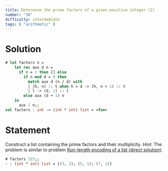```yaml
---
title: Determine the prime factors of a given positive integer (2)
number: "36"
difficulty: intermediate
tags: [ "arithmetic" ]
---
```


# Solution

```ocaml
# let factors n =
    let rec aux d n =
      if n = 1 then [] else
        if n mod d = 0 then
          match aux d (n / d) with
          | (h, n) :: t when h = d -> (h, n + 1) :: t
          | l -> (d, 1) :: l
        else aux (d + 1) n
    in
      aux 2 n;;
val factors : int -> (int * int) list = <fun>
```

# Statement

Construct a list containing the prime factors and their multiplicity.
*Hint:* The problem is similar to problem 
[Run-length encoding of a list (direct solution)](#Runlengthencodingofalistdirectsolutionmedium).

```ocaml
# factors 315;;
- : (int * int) list = [(3, 2); (5, 1); (7, 1)]
```
